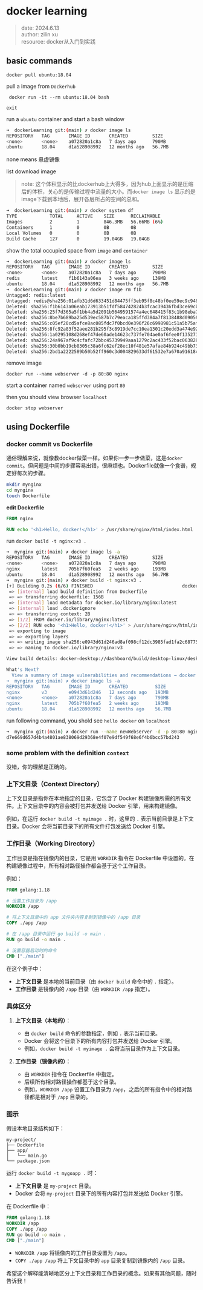 # docker learning

> date: 2024.6.13  
> author: zilin xu  
> resource: docker从入门到实践

## basic commands

`docker pull ubuntu:18.04`  

pull a image from `Dockerhub`

` docker run -it --rm ubuntu:18.04 bash`   

`exit` 

run a `ubuntu` container and start a bash window


```bash
➜  dockerLearning git:(main) ✗ docker image ls
REPOSITORY   TAG       IMAGE ID       CREATED         SIZE
<none>       <none>    a072820a1c8a   7 days ago      790MB
ubuntu       18.04     d1a528908992   12 months ago   56.7MB
```

none means 悬虚镜像

list download image

> note: 这个体积显示的比dockerhub上大得多，因为hub上面显示的是压缩后的体积，关心的是传输过程中流量的大小。而`docker image ls` 显示的是image下载到本地后，展开各层所占的空间的总和。

```bash
➜  dockerLearning git:(main) ✗ docker system df
TYPE            TOTAL     ACTIVE    SIZE      RECLAIMABLE
Images          2         1         846.3MB   56.66MB (6%)
Containers      1         0         0B        0B
Local Volumes   0         0         0B        0B
Build Cache     127       0         19.04GB   19.04GB
```

show the total occupied space from `image` and `container`

```bash
➜  dockerLearning git:(main) ✗ docker image ls
REPOSITORY   TAG       IMAGE ID       CREATED         SIZE
<none>       <none>    a072820a1c8a   7 days ago      790MB
redis        latest    f1b6143a06ea   3 weeks ago     139MB
ubuntu       18.04     d1a528908992   12 months ago   56.7MB
➜  dockerLearning git:(main) ✗ docker image rm f1b
Untagged: redis:latest
Untagged: redis@sha256:01afb31d6d633451d84475ff3eb95f8c48bf0ee59ec9c948b161adb4da882053
Deleted: sha256:f1b6143a06eab173913b51fdf584742824b3fcac39436fbd3ce69cbd134038f1
Deleted: sha256:25f7d365a5f1bb4a5d2091b5649591574a4ec648415f83c1b98eba7010dc38bc
Deleted: sha256:8be7b689ba25d539ec587b7c79eaca185ffd384a7f8138488d09056e30719233
Deleted: sha256:c05ef20cd5afce8ac085fdc7f0bcd0e396f26c6998981c51a5b75afa009b67c8
Deleted: sha256:8fc92a83f52aee281b295f3c8919de7cc10ea1301c20edd3a474e924502b26d8
Deleted: sha256:1a0295108d268ef47de60ade14623c737fe704ae0af6fee0f135271b155011da
Deleted: sha256:24a967af9c4cfafc72bbc45739949aaa1279c2ac433f52bac0638282278d02cf
Deleted: sha256:30b0bb19cb8305c38a6fc62ef28ec10f481e57afae84b924c49bb73922476297
Deleted: sha256:2bd1a2222589b50b52ff960c3d004829633df61532e7a670a91618cd775f2d47
```

remove image

`docker run --name webserver -d -p 80:80 nginx`

start a container named `webserver` using port `80`

then you should view browser `localhost`

`docker stop webserver`

## using Dockerfile

### docker commit vs Dockerfile

通俗理解来说，就像教docker做菜一样。如果你一步一步做菜，这是`docker commit`。但问题是中间的步骤容易出错，很麻烦也。Dockerfile就像一个食谱，规定好每次的步骤。

```bash
mkdir mynginx
cd mynginx
touch Dockerfile
```

**edit Dockerfile**

```dockerfile
FROM nginx

RUN echo '<h1>Hello, docker!</h1>' > /usr/share/nginx/html/index.html
```

run `docker build -t nginx:v3 .`

```bash
➜  mynginx git:(main) ✗ docker image ls -a
REPOSITORY   TAG       IMAGE ID       CREATED         SIZE
<none>       <none>    a072820a1c8a   7 days ago      790MB
nginx        latest    705b7f60fea5   2 weeks ago     193MB
ubuntu       18.04     d1a528908992   12 months ago   56.7MB
➜  mynginx git:(main) ✗ docker build -t nginx:v3 .
[+] Building 0.2s (6/6) FINISHED                                 docker:desktop-linux
 => [internal] load build definition from Dockerfile                             0.0s
 => => transferring dockerfile: 156B                                             0.0s
 => [internal] load metadata for docker.io/library/nginx:latest                  0.0s
 => [internal] load .dockerignore                                                0.0s
 => => transferring context: 2B                                                  0.0s
 => [1/2] FROM docker.io/library/nginx:latest                                    0.0s
 => [2/2] RUN echo '<h1>Hello, docker!</h1>' > /usr/share/nginx/html/index.html  0.1s
 => exporting to image                                                           0.0s
 => => exporting layers                                                          0.0s
 => => writing image sha256:e0943d61d246ad8af098cf12dc3985fad1fa2c68775a5f1fbe8  0.0s
 => => naming to docker.io/library/nginx:v3                                      0.0s

View build details: docker-desktop://dashboard/build/desktop-linux/desktop-linux/eex2gwb3misf6nw7iox3dql23

What's Next?
  View a summary of image vulnerabilities and recommendations → docker scout quickview
➜  mynginx git:(main) ✗ docker image ls -a
REPOSITORY   TAG       IMAGE ID       CREATED          SIZE
nginx        v3        e0943d61d246   12 seconds ago   193MB
<none>       <none>    a072820a1c8a   7 days ago       790MB
nginx        latest    705b7f60fea5   2 weeks ago      193MB
ubuntu       18.04     d1a528908992   12 months ago    56.7MB
```

run following command, you shold see `hello docker` on `localhost`

```bash
➜  mynginx git:(main) ✗ docker run --name newWebserver -d -p 80:80 nginx:v3
d7e669d657d4b4a4801ae838069d29368e4f07e9df549f68e6f4b6bcc57bd243
```

### some problem with the definition `context`

没错，你的理解是正确的。

### 上下文目录（Context Directory）

上下文目录是指你在本地指定的目录，它包含了 Docker 构建镜像所需的所有文件。上下文目录中的内容会被打包并发送给 Docker 引擎，用来构建镜像。

例如，在运行 `docker build -t myimage .` 时，这里的 `.` 表示当前目录是上下文目录。Docker 会将当前目录下的所有文件打包发送给 Docker 引擎。

### 工作目录（Working Directory）

工作目录是指在镜像内的目录，它是用 `WORKDIR` 指令在 Dockerfile 中设置的。在构建镜像过程中，所有相对路径操作都会基于这个工作目录。

例如：
```dockerfile
FROM golang:1.18

# 设置工作目录为 /app
WORKDIR /app

# 将上下文目录中的 app 文件夹内容复制到镜像中的 /app 目录
COPY ./app /app

# 在 /app 目录中运行 go build -o main .
RUN go build -o main .

# 设置容器启动时的命令
CMD ["./main"]
```

在这个例子中：
- **上下文目录** 是本地的当前目录（由 `docker build` 命令中的 `.` 指定）。
- **工作目录** 是镜像内的 `/app` 目录（由 `WORKDIR /app` 指定）。

### 具体区分

1. **上下文目录（本地的）**：
   - 由 `docker build` 命令的参数指定，例如 `.` 表示当前目录。
   - Docker 会将这个目录下的所有内容打包并发送给 Docker 引擎。
   - 例如，`docker build -t myimage .` 会将当前目录作为上下文目录。

2. **工作目录（镜像内的）**：
   - 由 `WORKDIR` 指令在 Dockerfile 中指定。
   - 后续所有相对路径操作都基于这个目录。
   - 例如，`WORKDIR /app` 设置工作目录为 `/app`，之后的所有指令中的相对路径都是相对于 `/app` 目录的。

### 图示

假设本地目录结构如下：
```
my-project/
├── Dockerfile
├── app/
│   └── main.go
└── package.json
```

运行 `docker build -t mygoapp .` 时：
- **上下文目录** 是 `my-project` 目录。
- Docker 会将 `my-project` 目录下的所有内容打包并发送给 Docker 引擎。

在 Dockerfile 中：
```dockerfile
FROM golang:1.18
WORKDIR /app
COPY ./app /app
RUN go build -o main .
CMD ["./main"]
```
- `WORKDIR /app` 将镜像内的工作目录设置为 `/app`。
- `COPY ./app /app` 将上下文目录中的 `app` 目录复制到镜像内的 `/app` 目录。

希望这个解释能清晰地区分上下文目录和工作目录的概念。如果有其他问题，随时告诉我！

